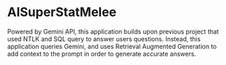 # AISuperStatMelee

Powered by Gemini API, this application builds upon previous project that used NTLK and SQL query to answer users questions. Instead, this application queries Gemini, and uses Retrieval Augmented Generation to add context to the prompt in order to generate accurate answers.
